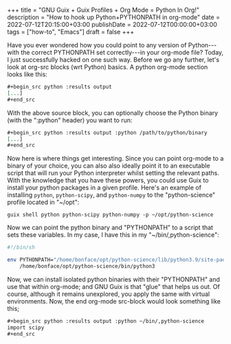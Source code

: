 +++
title = "GNU Guix + Guix Profiles + Org Mode = Python In Org!"
description = "How to hook up Python+PYTHONPATH in org-mode"
date = 2022-07-12T20:15:00+03:00
publishDate = 2022-07-12T00:00:00+03:00
tags = ["how-to", "Emacs"]
draft = false
+++

Have you ever wondered how you could point to any version of Python---with the correct PYTHONPATH set correctly---in your org-mode file?
Today, I just successfully hacked on one such way.
Before we go any further, let's look at org-src blocks (wrt Python) basics.
A python org-mode section looks like this:

```org
#+begin_src python :results output
[...]
#+end_src
```

With the above source block, you can optionally choose the Python binary (with the ":python" header) you want to run:

```org
#+begin_src python :results output :python /path/to/python/binary
[...]
#+end_src
```

Now here is where things get interesting.
Since you can point org-mode to a binary of your choice, you can also also ideally point it to an executable script that will run your Python interpreter whilst setting the relevant paths.
With the knowledge that you have these powers, you could use Guix to install your python packages in a given profile.
Here's an example of installing `python`, `python-scipy`, and `python-numpy` to the "python-science" profile located in "~/opt":

```text
guix shell python python-scipy python-numpy -p ~/opt/python-science
```

Now we can point the python binary and "PYTHONPATH" to a script that sets these variables.
In my case, I have this in my "~/bin/,python-science":

```sh
#!/bin/sh

env PYTHONPATH="/home/bonface/opt/python-science/lib/python3.9/site-packages"\
    /home/bonface/opt/python-science/bin/python3
```

Now, we can install isolated python binaries with their "PYTHONPATH" and use that within org-mode; and GNU Guix is that "glue" that helps us out.
Of course, although it remains unexplored, you apply the same with virtual environments.
Now, the end org-mode src-block would look something like this;

```org
#+begin_src python :results output :python ~/bin/,python-science
import scipy
#+end_src
```
